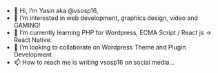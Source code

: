 - 👋 Hi, I’m Yasin aka @vsosp16,
- 👀 I’m interested in web development, graphics design, video and GAMING!
- 🌱 I’m currently learning PHP for Wordpress, ECMA Script / React js -> React Native.
- 💞️ I’m looking to collaborate on Wordpress Theme and Plugin Development
- 📫 How to reach me is writing vsosp16 on social media... 

<!---
vsosp16/vsosp16 is a ✨ special ✨ repository because its `README.md` (this file) appears on your GitHub profile.
You can click the Preview link to take a look at your changes.
--->
